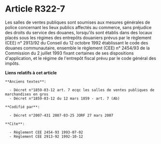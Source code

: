 # Article R322-7

Les salles de ventes publiques sont soumises aux mesures générales de police concernant les lieux publics affectés au
commerce, sans préjudice des droits du service des douanes, lorsqu'ils sont établis dans des locaux placés sous les régimes
des entrepôts douaniers prévus par le règlement (CEE) n° 2913/92 du Conseil du 12 octobre 1992 établissant le code des
douanes communautaire, ensemble le règlement (CEE) n° 2454/93 de la Commission du 2 juillet 1993 fixant certaines de ses
dispositions d'application, et le régime de l'entrepôt fiscal prévu par le code général des impôts.

**Liens relatifs à cet article**

	**Anciens textes**:

	  - Décret n°1859-03-12 art. 7 ecqc les salles de ventes publiques de marchandises en gros
	  - Décret n°1859-03-12 du 12 mars 1859 - art. 7 (Ab)

	**Codifié par**:

	  - Décret n°2007-431 2007-03-25 JORF 27 mars 2007

	**Cite**:

	  - Règlement CEE 2454-93 1993-07-02
	  - Règlement CEE 2913-92 1992-10-12
